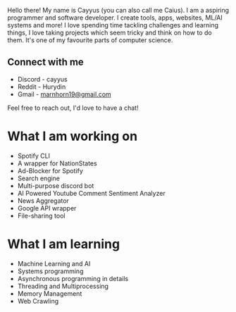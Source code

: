 Hello there! My name is Cayyus (you can also call me Caius). I am a aspiring programmer and software developer. I create tools, apps, websites, ML/AI systems and more! I love spending time tackling challenges and learning things, I love taking projects which seem tricky and think on how to do them. It's one of my favourite parts of computer science.

## Connect with me
- Discord - cayyus
- Reddit - Hurydin
- Gmail - marnhorn19@gmail.com <br>

Feel free to reach out, I'd love to have a chat!

# What I am working on
- Spotify CLI
- A wrapper for NationStates
- Ad-Blocker for Spotify
- Search engine
- Multi-purpose discord bot
- AI Powered Youtube Comment Sentiment Analyzer
- News Aggregator 
- Google API wrapper
- File-sharing tool

# What I am learning 
- Machine Learning and AI
- Systems programming
- Asynchronous programming in details
- Threading and Multiprocessing
- Memory Management
- Web Crawling
<!---
Daviehoff/Daviehoff is a ✨ special ✨ repository because its `README.md` (this file) appears on your GitHub profile.
You can click the Preview link to take a look at your changes.
--->
